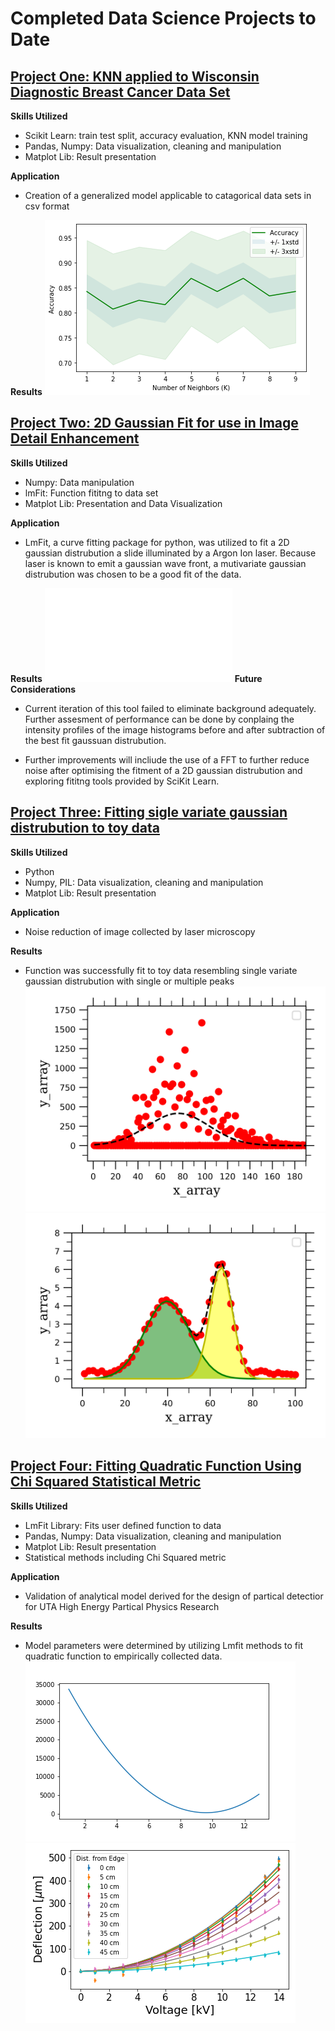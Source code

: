 # Completed Data Science Projects to Date
## [Project One: KNN applied to Wisconsin Diagnostic Breast Cancer Data Set](https://github.com/munsonbrian/Tumor_Classification)
**Skills Utilized**
- Scikit Learn: train test split, accuracy evaluation, KNN model training
- Pandas, Numpy: Data visualization, cleaning and manipulation
- Matplot Lib: Result presentation

**Application**
- Creation of a generalized model applicable to catagorical data sets in csv format

**Results**
![Minimization of Beta](images/acc_plot.png 'Model Accuracy in response to number of nearest neighbors') 


## [Project Two: 2D Gaussian Fit for use in Image Detail Enhancement](https://github.com/munsonbrian/2D_Gaussian_Fit)
**Skills Utilized**
- Numpy: Data manipulation
- lmFit: Function fititng to data set
- Matplot Lib: Presentation and Data Visualization

**Application**
- LmFit, a curve fitting package for python, was utilized to fit a 2D gaussian distrubution a slide illuminated by a Argon Ion laser. Because laser is known to emit a gaussian wave front, a mutivariate gaussian distrubution was chosen to be a good fit of the data.

**Results**
![Comparison of Original Image to Processed Image](images/Gauss_fit_lmfit.pdf 'Comparison of Original Image to Processed Image') 
**Future Considerations**
- Current iteration of this tool failed to eliminate background adequately. Further assesment of performance can be done by conplaing the intensity profiles of the image histograms before and after subtraction of the best fit gaussuan distrubution.

- Further improvements will incliude the use of a FFT to further reduce noise after optimising the fitment of a 2D gaussian distrubution and exploring fititng tools provided by SciKit Learn.


## [Project Three: Fitting sigle variate gaussian distrubution to toy data](https://github.com/munsonbrian/Gaussian_Peak_Fititng)
**Skills Utilized**
- Python
- Numpy, PIL: Data visualization, cleaning and manipulation
- Matplot Lib: Result presentation

**Application**
- Noise reduction of image collected by laser microscopy

**Results**
- Function was successfully fit to toy data resembling single variate gaussian distrubution with single or multiple peaks
![Single Peak Gaussian Fit](images/fitGaussian.png 'Approximation of Gaussian Distrubution to toy data with single peak') 
![Multi Peak Gaussian Fit](images/fit2Gaussian_peaks.png 'Approximation of Gaussian Distrubution to toy data with multiple peaks ') 






## [Project Four: Fitting Quadratic Function Using Chi Squared Statistical Metric](https://github.com/munsonbrian/Chi_Squared_Fit)
**Skills Utilized**
- LmFit Library: Fits user defined function to data
- Pandas, Numpy: Data visualization, cleaning and manipulation
- Matplot Lib: Result presentation
- Statistical methods including Chi Squared metric

**Application**
- Validation of analytical model derived for the design of partical detectior for UTA High Energy Partical Physics Research

**Results**
- Model parameters were determined by utilizing Lmfit methods to fit quadratic function to empirically collected data.
![Minimization of Beta](images/min_beta.png 'Finding value of Beta; coeficient that generalizes quadratic function to fit all collected data') 
![Deflection Fit](images/defl_fit.png 'Fitting of quadratic function to data subsets')

